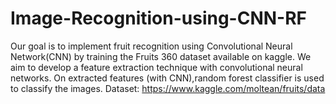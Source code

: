 # Image-Recognition-using-CNN-RF
Our goal is to implement fruit recognition using Convolutional Neural Network(CNN) by training the Fruits 360 dataset
available on kaggle. We aim to develop a feature extraction technique with convolutional neural networks. 
On extracted features (with CNN),random forest classifier is used to classify the images. 
Dataset: https://www.kaggle.com/moltean/fruits/data

